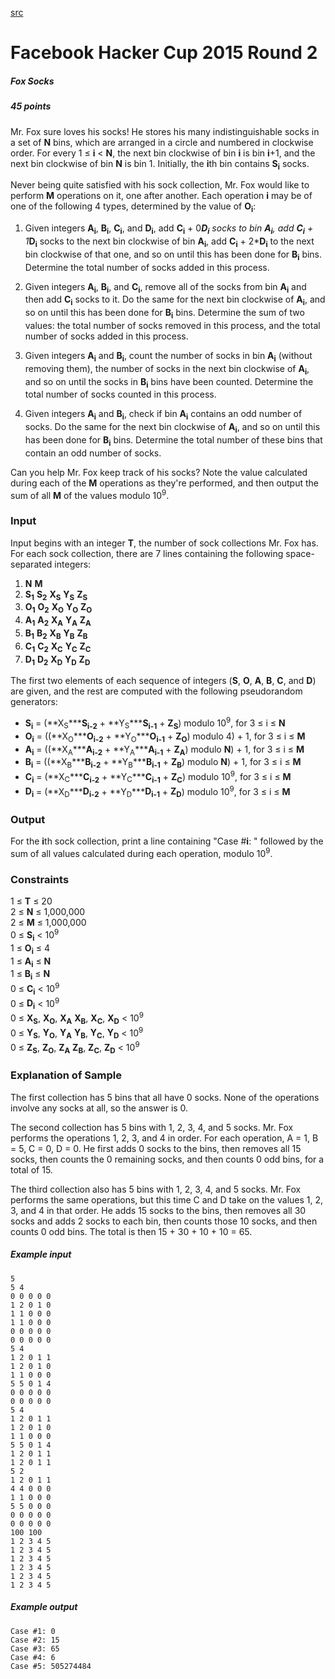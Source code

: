 [src](https://www.facebook.com/hackercup/problems.php?pid=1521672018093383&round=323882677799153)

# Facebook Hacker Cup 2015 Round 2

##### Fox Socks

##### 45 points 

Mr. Fox sure loves his socks! He stores his many indistinguishable socks in a
set of **N** bins, which are arranged in a circle and numbered in clockwise
order. For every 1 ≤ **i** < **N**, the next bin clockwise of bin **i** is bin
**i**+1, and the next bin clockwise of bin **N** is bin 1. Initially, the
**i**th bin contains **S<sub>i</sub>** socks.

Never being quite satisfied with his sock collection, Mr. Fox would like to
perform **M** operations on it, one after another. Each operation **i** may be
of one of the following 4 types, determined by the value of **O<sub>i</sub>**:

  1. Given integers **A<sub>i</sub>**, **B<sub>i</sub>**, **C<sub>i</sub>**, and **D<sub>i</sub>**, add **C<sub>i</sub>** \+ 0***D<sub>i</sub>** socks to bin **A<sub>i</sub>**, add **C<sub>i</sub>** \+ 1***D<sub>i</sub>** socks to the next bin clockwise of bin **A<sub>i</sub>**, add **C<sub>i</sub>** \+ 2***D<sub>i</sub>** to the next bin clockwise of that one, and so on until this has been done for **B<sub>i</sub>** bins. Determine the total number of socks added in this process. 

  2. Given integers **A<sub>i</sub>**, **B<sub>i</sub>**, and **C<sub>i</sub>**, remove all of the socks from bin **A<sub>i</sub>** and then add **C<sub>i</sub>** socks to it. Do the same for the next bin clockwise of **A<sub>i</sub>**, and so on until this has been done for **B<sub>i</sub>** bins. Determine the sum of two values: the total number of socks removed in this process, and the total number of socks added in this process. 

  3. Given integers **A<sub>i</sub>** and **B<sub>i</sub>**, count the number of socks in bin **A<sub>i</sub>** (without removing them), the number of socks in the next bin clockwise of **A<sub>i</sub>**, and so on until the socks in **B<sub>i</sub>** bins have been counted. Determine the total number of socks counted in this process. 

  4. Given integers **A<sub>i</sub>** and **B<sub>i</sub>**, check if bin **A<sub>i</sub>** contains an odd number of socks. Do the same for the next bin clockwise of **A<sub>i</sub>**, and so on until this has been done for **B<sub>i</sub>** bins. Determine the total number of these bins that contain an odd number of socks. 

Can you help Mr. Fox keep track of his socks? Note the value calculated during
each of the **M** operations as they're performed, and then output the sum of
all **M** of the values modulo 10<sup>9</sup>.

### Input

Input begins with an integer **T**, the number of sock collections Mr. Fox
has. For each sock collection, there are 7 lines containing the following
space-separated integers:

  1. **N** **M**
  2. **S<sub>1</sub>** **S<sub>2</sub>** **X<sub>S</sub>** **Y<sub>S</sub>** **Z<sub>S</sub>**
  3. **O<sub>1</sub>** **O<sub>2</sub>** **X<sub>O</sub>** **Y<sub>O</sub>** **Z<sub>O</sub>**
  4. **A<sub>1</sub>** **A<sub>2</sub>** **X<sub>A</sub>** **Y<sub>A</sub>** **Z<sub>A</sub>**
  5. **B<sub>1</sub>** **B<sub>2</sub>** **X<sub>B</sub>** **Y<sub>B</sub>** **Z<sub>B</sub>**
  6. **C<sub>1</sub>** **C<sub>2</sub>** **X<sub>C</sub>** **Y<sub>C</sub>** **Z<sub>C</sub>**
  7. **D<sub>1</sub>** **D<sub>2</sub>** **X<sub>D</sub>** **Y<sub>D</sub>** **Z<sub>D</sub>**

The first two elements of each sequence of integers (**S**, **O**, **A**,
**B**, **C**, and **D**) are given, and the rest are computed with the
following pseudorandom generators:

  * **S<sub>i</sub>** = (**X<sub>S</sub>*****S<sub>i-2</sub>** \+ **Y<sub>S</sub>*****S<sub>i-1</sub>** \+ **Z<sub>S</sub>**) modulo 10<sup>9</sup>, for 3 ≤ i ≤ **N**
  * **O<sub>i</sub>** = ((**X<sub>O</sub>*****O<sub>i-2</sub>** \+ **Y<sub>O</sub>*****O<sub>i-1</sub>** \+ **Z<sub>O</sub>**) modulo 4) + 1, for 3 ≤ i ≤ **M**
  * **A<sub>i</sub>** = ((**X<sub>A</sub>*****A<sub>i-2</sub>** \+ **Y<sub>A</sub>*****A<sub>i-1</sub>** \+ **Z<sub>A</sub>**) modulo **N**) + 1, for 3 ≤ i ≤ **M**
  * **B<sub>i</sub>** = ((**X<sub>B</sub>*****B<sub>i-2</sub>** \+ **Y<sub>B</sub>*****B<sub>i-1</sub>** \+ **Z<sub>B</sub>**) modulo **N**) + 1, for 3 ≤ i ≤ **M**
  * **C<sub>i</sub>** = (**X<sub>C</sub>*****C<sub>i-2</sub>** \+ **Y<sub>C</sub>*****C<sub>i-1</sub>** \+ **Z<sub>C</sub>**) modulo 10<sup>9</sup>, for 3 ≤ i ≤ **M**
  * **D<sub>i</sub>** = (**X<sub>D</sub>*****D<sub>i-2</sub>** \+ **Y<sub>D</sub>*****D<sub>i-1</sub>** \+ **Z<sub>D</sub>**) modulo 10<sup>9</sup>, for 3 ≤ i ≤ **M**

### Output

For the **i**th sock collection, print a line containing "Case #**i**: "
followed by the sum of all values calculated during each operation, modulo
10<sup>9</sup>.

### Constraints

1 ≤ **T** ≤ 20  
2 ≤ **N** ≤ 1,000,000  
2 ≤ **M** ≤ 1,000,000  
0 ≤ **S<sub>i</sub>** < 10<sup>9</sup>  
1 ≤ **O<sub>i</sub>** ≤ 4  
1 ≤ **A<sub>i</sub>** ≤ **N**  
1 ≤ **B<sub>i</sub>** ≤ **N**  
0 ≤ **C<sub>i</sub>** < 10<sup>9</sup>  
0 ≤ **D<sub>i</sub>** < 10<sup>9</sup>  
0 ≤ **X<sub>S</sub>**, **X<sub>O</sub>**, **X<sub>A</sub>** **X<sub>B</sub>**,
**X<sub>C</sub>**, **X<sub>D</sub>** < 10<sup>9</sup>  
0 ≤ **Y<sub>S</sub>**, **Y<sub>O</sub>**, **Y<sub>A</sub>** **Y<sub>B</sub>**,
**Y<sub>C</sub>**, **Y<sub>D</sub>** < 10<sup>9</sup>  
0 ≤ **Z<sub>S</sub>**, **Z<sub>O</sub>**, **Z<sub>A</sub>** **Z<sub>B</sub>**,
**Z<sub>C</sub>**, **Z<sub>D</sub>** < 10<sup>9</sup>  

### Explanation of Sample

The first collection has 5 bins that all have 0 socks. None of the operations
involve any socks at all, so the answer is 0.

The second collection has 5 bins with 1, 2, 3, 4, and 5 socks. Mr. Fox
performs the operations 1, 2, 3, and 4 in order. For each operation, A = 1, B
= 5, C = 0, D = 0. He first adds 0 socks to the bins, then removes all 15
socks, then counts the 0 remaining socks, and then counts 0 odd bins, for a
total of 15.

The third collection also has 5 bins with 1, 2, 3, 4, and 5 socks. Mr. Fox
performs the same operations, but this time C and D take on the values 1, 2,
3, and 4 in that order. He adds 15 socks to the bins, then removes all 30
socks and adds 2 socks to each bin, then counts those 10 socks, and then
counts 0 odd bins. The total is then 15 + 30 + 10 + 10 = 65.

##### Example input

```
5
5 4
0 0 0 0 0
1 2 0 1 0
1 1 0 0 0
1 1 0 0 0
0 0 0 0 0
0 0 0 0 0
5 4
1 2 0 1 1
1 2 0 1 0
1 1 0 0 0
5 5 0 1 4
0 0 0 0 0
0 0 0 0 0
5 4
1 2 0 1 1
1 2 0 1 0
1 1 0 0 0
5 5 0 1 4
1 2 0 1 1
1 2 0 1 1
5 2
1 2 0 1 1
4 4 0 0 0
1 1 0 0 0
5 5 0 0 0
0 0 0 0 0
0 0 0 0 0
100 100
1 2 3 4 5
1 2 3 4 5
1 2 3 4 5
1 2 3 4 5
1 2 3 4 5
1 2 3 4 5

```

##### Example output

```
Case #1: 0
Case #2: 15
Case #3: 65
Case #4: 6
Case #5: 505274484

```
